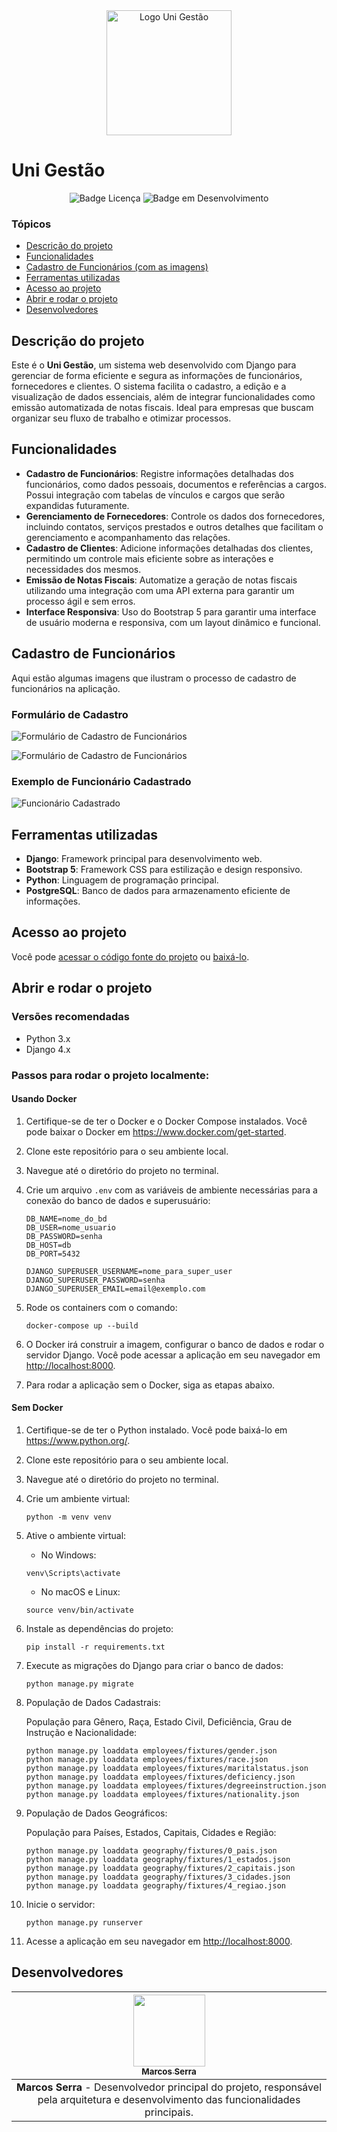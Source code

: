 <div align="center">
  <img src="https://github.com/MarcosSerra1/unigestao2.0/blob/main/static/image/logo/logo_unigestao.png" alt="Logo Uni Gestão" width="200" height="200"/>
</div>

# Uni Gestão

<div align="center">
  
  ![Badge Licença](https://badgen.net/static/license/MIT/green)  ![Badge em Desenvolvimento](https://badgen.net/static/status/EM%20DESENVOLVIMENTO/yellow)
  
</div>

### Tópicos 

- [Descrição do projeto](#descrição-do-projeto)
- [Funcionalidades](#funcionalidades)
- [Cadastro de Funcionários (com as imagens)](#cadastro-de-funcionários)
- [Ferramentas utilizadas](#ferramentas-utilizadas)
- [Acesso ao projeto](#acesso-ao-projeto)
- [Abrir e rodar o projeto](#abrir-e-rodar-o-projeto)
- [Desenvolvedores](#desenvolvedores)

## Descrição do projeto

Este é o **Uni Gestão**, um sistema web desenvolvido com Django para gerenciar de forma eficiente e segura as informações de funcionários, fornecedores e clientes. O sistema facilita o cadastro, a edição e a visualização de dados essenciais, além de integrar funcionalidades como emissão automatizada de notas fiscais. Ideal para empresas que buscam organizar seu fluxo de trabalho e otimizar processos.


## Funcionalidades

- **Cadastro de Funcionários**: Registre informações detalhadas dos funcionários, como dados pessoais, documentos e referências a cargos. Possui integração com tabelas de vínculos e cargos que serão expandidas futuramente.
- **Gerenciamento de Fornecedores**: Controle os dados dos fornecedores, incluindo contatos, serviços prestados e outros detalhes que facilitam o gerenciamento e acompanhamento das relações.
- **Cadastro de Clientes**: Adicione informações detalhadas dos clientes, permitindo um controle mais eficiente sobre as interações e necessidades dos mesmos.
- **Emissão de Notas Fiscais**: Automatize a geração de notas fiscais utilizando uma integração com uma API externa para garantir um processo ágil e sem erros.
- **Interface Responsiva**: Uso do Bootstrap 5 para garantir uma interface de usuário moderna e responsiva, com um layout dinâmico e funcional.

## Cadastro de Funcionários

Aqui estão algumas imagens que ilustram o processo de cadastro de funcionários na aplicação.

### Formulário de Cadastro

![Formulário de Cadastro de Funcionários](https://github.com/MarcosSerra1/unigestao2.0/blob/main/static/image/employees/formulario_1.png)

![Formulário de Cadastro de Funcionários](https://github.com/MarcosSerra1/unigestao2.0/blob/main/static/image/employees/formulario_2.png)

### Exemplo de Funcionário Cadastrado

![Funcionário Cadastrado](https://github.com/MarcosSerra1/unigestao2.0/blob/main/static/image/employees/tela_listagem.png)


## Ferramentas utilizadas

- **Django**: Framework principal para desenvolvimento web.
- **Bootstrap 5**: Framework CSS para estilização e design responsivo.
- **Python**: Linguagem de programação principal.
- **PostgreSQL**: Banco de dados para armazenamento eficiente de informações.

## Acesso ao projeto

Você pode [acessar o código fonte do projeto](https://github.com/MarcosSerra1/unigestao2.0) ou [baixá-lo](https://github.com/MarcosSerra1/unigestao2.0/archive/refs/heads/main.zip).

## Abrir e rodar o projeto

### Versões recomendadas

- Python 3.x
- Django 4.x

### Passos para rodar o projeto localmente:

#### Usando Docker

1. Certifique-se de ter o Docker e o Docker Compose instalados. Você pode baixar o Docker em https://www.docker.com/get-started.
   
2. Clone este repositório para o seu ambiente local.

3. Navegue até o diretório do projeto no terminal.

4. Crie um arquivo `.env` com as variáveis de ambiente necessárias para a conexão do banco de dados e superusuário:

    ```
    DB_NAME=nome_do_bd
    DB_USER=nome_usuario
    DB_PASSWORD=senha
    DB_HOST=db
    DB_PORT=5432

    DJANGO_SUPERUSER_USERNAME=nome_para_super_user
    DJANGO_SUPERUSER_PASSWORD=senha
    DJANGO_SUPERUSER_EMAIL=email@exemplo.com
    ```

5. Rode os containers com o comando:

    ```
    docker-compose up --build
    ```

6. O Docker irá construir a imagem, configurar o banco de dados e rodar o servidor Django. Você pode acessar a aplicação em seu navegador em [http://localhost:8000](http://localhost:8000).

7. Para rodar a aplicação sem o Docker, siga as etapas abaixo.

#### Sem Docker

1. Certifique-se de ter o Python instalado. Você pode baixá-lo em https://www.python.org/.
2. Clone este repositório para o seu ambiente local.
3. Navegue até o diretório do projeto no terminal.
4. Crie um ambiente virtual:

    ```
    python -m venv venv
    ```

5. Ative o ambiente virtual:

    - No Windows:

    ```
    venv\Scripts\activate
    ```

    - No macOS e Linux:

    ```
    source venv/bin/activate
    ```

6. Instale as dependências do projeto:

    ```
    pip install -r requirements.txt
    ```

7. Execute as migrações do Django para criar o banco de dados:

    ```
    python manage.py migrate
    ```

8. População de Dados Cadastrais:
   
    População para Gênero, Raça, Estado Civil, Deficiência, Grau de Instrução e Nacionalidade:

      ```
      python manage.py loaddata employees/fixtures/gender.json
      python manage.py loaddata employees/fixtures/race.json
      python manage.py loaddata employees/fixtures/maritalstatus.json
      python manage.py loaddata employees/fixtures/deficiency.json
      python manage.py loaddata employees/fixtures/degreeinstruction.json
      python manage.py loaddata employees/fixtures/nationality.json
      ```

10. População de Dados Geográficos:

    População para Países, Estados, Capitais, Cidades e Região:

     ```
     python manage.py loaddata geography/fixtures/0_pais.json
     python manage.py loaddata geography/fixtures/1_estados.json
     python manage.py loaddata geography/fixtures/2_capitais.json
     python manage.py loaddata geography/fixtures/3_cidades.json
     python manage.py loaddata geography/fixtures/4_regiao.json
     ```


10. Inicie o servidor:

    ```
    python manage.py runserver
    ```

11. Acesse a aplicação em seu navegador em [http://localhost:8000](http://localhost:8000).

## Desenvolvedores

| [<img loading="lazy" src="https://avatars.githubusercontent.com/u/78652932?v=4" width=115><br><sub>Marcos Serra</sub>](https://github.com/MarcosSerra1) |
| :---: |
| **Marcos Serra** - Desenvolvedor principal do projeto, responsável pela arquitetura e desenvolvimento das funcionalidades principais. |
